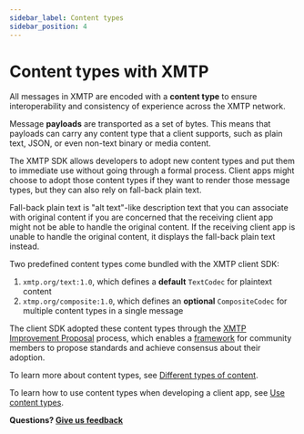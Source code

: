 ```yaml
---
sidebar_label: Content types
sidebar_position: 4
---
```


# Content types with XMTP

All messages in XMTP are encoded with a **content type** to ensure interoperability and consistency of experience across the XMTP network.

Message **payloads** are transported as a set of bytes. This means that payloads can carry any content type that a client supports, such as plain text, JSON, or even non-text binary or media content.

The XMTP SDK allows developers to adopt new content types and put them to immediate use without going through a formal process. Client apps might choose to adopt those content types if they want to render those message types, but they can also rely on fall-back plain text.

Fall-back plain text is "alt text"-like description text that you can associate with original content if you are concerned that the receiving client app might not be able to handle the original content. If the receiving client app is unable to handle the original content, it displays the fall-back plain text instead.

Two predefined content types come bundled with the XMTP client SDK:

1. `xmtp.org/text:1.0`, which defines a **default** `TextCodec` for plaintext content
2. `xtmp.org/composite:1.0`, which defines an **optional** `CompositeCodec` for multiple content types in a single message

The client SDK adopted these content types through the [XMTP Improvement Proposal](https://github.com/xmtp/XIPs/blob/main/XIPs/xip-0-purpose-process.md) process, which enables a [framework](https://github.com/xmtp/XIPs/blob/main/XIPs/xip-5-message-content-types.md) for community members to propose standards and achieve consensus about their adoption.

To learn more about content types, see [Different types of content](https://github.com/xmtp/xmtp-js/tree/0ec6b344cb69823e5c4c924f35d1262b51fa636e#different-types-of-content).

To learn how to use content types when developing a client app, see [Use content types](/docs/client-sdk/javascript/tutorials/use-content-types).

**Questions? [Give us feedback](https://github.com/orgs/xmtp/discussions/categories/q-a)**
